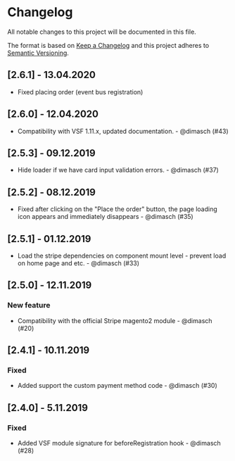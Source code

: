 # Changelog
All notable changes to this project will be documented in this file.

The format is based on [Keep a Changelog](https://keepachangelog.com/en/1.0.0/)
and this project adheres to [Semantic Versioning](https://semver.org/spec/v2.0.0.html).

## [2.6.1] - 13.04.2020

- Fixed placing order (event bus registration)

## [2.6.0] - 12.04.2020

- Compatibility with VSF 1.11.x, updated documentation. - @dimasch (#43)

## [2.5.3] - 09.12.2019

- Hide loader if we have card input validation errors. - @dimasch (#37)

## [2.5.2] - 08.12.2019

- Fixed after clicking on the "Place the order" button, the page loading icon appears and immediately disappears - @dimasch (#35)

## [2.5.1] - 01.12.2019

- Load the stripe dependencies on component mount level - prevent load on home page and etc. - @dimasch (#33)

## [2.5.0] - 12.11.2019

### New feature
- Compatibility with the official Stripe magento2 module - @dimasch (#20)

## [2.4.1] - 10.11.2019

### Fixed
- Added support the custom payment method code - @dimasch (#30)

## [2.4.0] - 5.11.2019

### Fixed
- Added VSF module signature for beforeRegistration hook - @dimasch (#28)